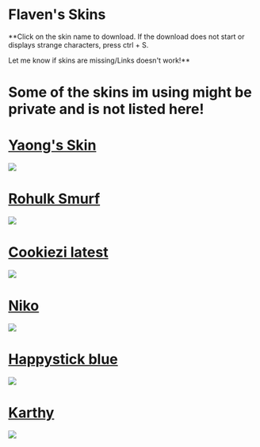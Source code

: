# Flaven's Skins


**Click on the skin name to download. If the download does not start or displays strange characters, press ctrl + S.

Let me know if skins are missing/Links doesn't work!**

# Some of the skins im using might be private and is not listed here!

# [Yaong's Skin](https://puu.sh/t6HtJ/7476506810.osk) 
![](https://flaven.iys.io/QwVBWO.jpg)

# [Rohulk Smurf](http://puu.sh/vtGrF/a472b34d4c.osk) 
![](https://osu.ppy.sh/ss/7912135)

# [Cookiezi latest](http://puu.sh/vfuW1/c260fd0817.osk) 
![](https://osu.ppy.sh/ss/7787810)

# [Niko](https://a.pomf.cat/lpluon.osk) 
![](https://osu.ppy.sh/ss/7875983)

# [Happystick blue](http://puu.sh/ur7NF/44b17be325.osk) 
![](https://osu.ppy.sh/ss/7878375)

# [Karthy](http://puu.sh/uBYFp/06b982b9e3.osk) 
![](https://osu.ppy.sh/ss/7882538)
